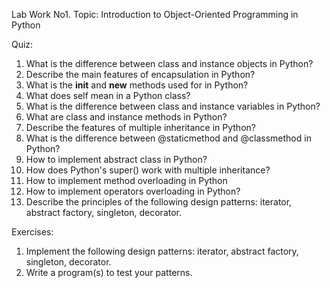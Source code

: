 Lab Work No1.
Topic: Introduction to Object-Oriented Programming in Python


Quiz:
1.	What is the difference between class and instance objects in Python?
2.	Describe the main features of encapsulation in Python?
3.	What is the __init__ and __new__ methods used for in Python?
4.	What does self mean in a Python class?
5.	What is the difference between class and instance variables in Python?
6.	What are class and instance methods in Python?
7.	Describe the features of multiple inheritance in Python?
8.	What is the difference between @staticmethod and @classmethod in Python?
9.	How to implement abstract class in Python?
10.	How does Python's super() work with multiple inheritance?
11.	How to implement method overloading in Python
12.	How to implement operators overloading in Python?
13.	Describe the principles of the following design patterns: iterator, abstract factory, singleton, decorator.

Exercises:

1.	Implement the following design patterns: iterator, abstract factory, singleton, decorator.
2.	Write a program(s) to test your patterns.
